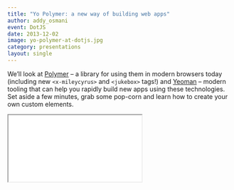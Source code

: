 ```yaml
---
title: "Yo Polymer: a new way of building web apps"
author: addy_osmani
event: DotJS
date: 2013-12-02
image: yo-polymer-at-dotjs.jpg
category: presentations
layout: single
---
```


We’ll look at [Polymer](http://polymer-project.org/) – a library for using them
in modern browsers today (including new `<x-mileycyrus>` and `<jukebox>` tags!)
and [Yeoman](http://yeoman.io/) – modern tooling that can help you rapidly build
new apps using these technologies. Set aside a few minutes, grab some pop-corn
and learn how to create your own custom elements.

<!-- Read more -->

<div class="video-wrap">
    <iframe src="//www.youtube.com/embed/booRxAJblwM"></iframe>
</div>
